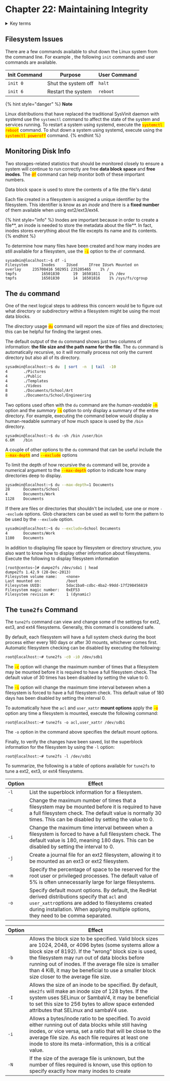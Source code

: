 # Chapter 22: Maintaining Integrity

<details>

<summary>Key terms</summary>

**`df`** Command used to report file system disk space usage.&#x20;

**`du`** Command used to estimate file usage on a disk.&#x20;

**`tune2fs`** Command that allows a system administrator to adjust various tunable filesystem parameters such as mount count and maximum mount counts before a file system check needs completed

</details>

## Filesystem Issues

There are a few commands available to shut down the Linux system from the command line. For example , the following `init` commands and user commands are available.

| Init Command | Purpose             | User Command |
| ------------ | ------------------- | ------------ |
| `init 0`     | Shut the system off | `halt`       |
| `init 6`     | Restart the system  | `reboot`     |

{% hint style="danger" %}
**Note**

Linux distributions that have replaced the traditional SysVinit daemon with systemd use the `systemctl` command to affect the state of the system and services running. To restart a system using systemd, execute the <mark style="color:red;">`systemctl reboot`</mark> command. To shut down a system using systemd, execute using the <mark style="color:red;">`systemctl poweroff`</mark> command.
{% endhint %}

## Monitoring Disk Info

Two storages-related statistics that should be monitored closely to ensure a system will continue to run correctly are free **data block space** and **free inodes**. The <mark style="color:red;">`df`</mark> command can help monitor both of these important numbers.

Data block space is used to store the contents of a file (the file's data)

Each file created in a filesystem is assigned a unique identifier by the filesystem. This identifier is know as an _inode_ and there is a **fixed number** of them available when using ext2/ext3/ext4.

{% hint style="info" %}
Inodes are important because in order to create a file**, an inode is needed to store the metadata about the file**. In fact, inodes stores everything about the file excepts its name and its contents.
{% endhint %}

To determine how many files have been created and how many inodes are still available for a filesystem, use the <mark style="color:red;">`-i`</mark> option to the `df` command.

```
sysadmin@localhost:~$ df -i
Filesystem    	Inodes     IUsed     IFree IUse% Mounted on
overlay    	235708416 502951 235205465    1% /
tmpfs       	16501830      19  16501811    1% /dev
tmpfs       	16501830      14  16501816    1% /sys/fs/cgroup
```

## The `du` command

One of the next logical steps to address this concern would be to figure out what directory or subdirectory within a filesystem might be using the most data blocks.

The _directory_ usage <mark style="color:red;">`du`</mark> command will report the size of files and directories; this can be helpful for finding the largest ones.

The default output of the `du` command shows just two columns of information: **the file size and the path name for the file**. The `du` command is automatically recursive, so it will normally process not only the current directory but also all of its directory.

```bash
sysadmin@localhost:~$ du  | sort  -n  | tail  -10
4   	./Pictures
4   	./Public
4   	./Templates
4   	./Videos
8   	./Documents/School/Art
8   	./Documents/School/Engineering
```

Two options used often with the `du` command are the _human-readable_ <mark style="color:red;">`-h`</mark> option and the _summary_ <mark style="color:red;">`-s`</mark> option to only display a summary of the entire directory. For example, executing the command below would display a human-readable summary of how much space is used by the `/bin` directory.

```
sysadmin@localhost:~$ du -sh /bin /user/bin
6.6M	/bin
```

A couple of other options to the `du` command that can be useful include the <mark style="color:red;">`--max-depth`</mark> and  <mark style="color:red;">`--exclude`</mark> options

To limit the depth of how recursive the `du` command will be, provide a numerical argument to the <mark style="color:red;">`--max-depth`</mark> option to indicate how many directories deep to display.

```bash
sysadmin@localhost:~$ du --max-depth=1 Documents
28      Documents/School
4       Documents/Work
1128    Documents
```

If there are files or directories that shouldn't be included, use one or more `--exclude` options. Glob characters can be used as well to form the pattern to be used by the `--exclude` option.

```bash
sysadmin@localhost:~$ du --exclude=School Documents
4       Documents/Work
1100    Documents
```

In addition to displaying file space by filesystem or directory structure, you also want to know how to display other information about filesystems. Execute the following to display filesystem information

```
[root@centos~]# dumpe2fs /dev/sda1 | head
dumpe2fs 1.42.9 (28-Dec-2013)
Filesystem volume name:    <none>
Last mounted on:           /boot
Filesystem UUID:           5dac1ba0-cdbc-4ba2-99dd-17f298456819
Filesystem magic number:   0xEF53
Filesystem revision #:     1 (dynamic)
```

## The `tune2fs` Command

The `tune2fs` command can view and change some of the settings for ext2, ext3, and ext4 filesystems. Generally, this command is considered safe.&#x20;

By default, each filesystem will have a full system check during the boot process either every 180 days or after 30 mounts, whichever comes first. Automatic filesystem checking can be disabled by executing the following:

```bash
root@localhost:~# tune2fs -c0 -i0 /dev/sdb1
```

The <mark style="color:red;">`-c`</mark> option will change the maximum number of times that a filesystem may be mounted before it is required to have a full filesystem check. The default value of 30 times has been disabled by setting the value to 0.

The <mark style="color:red;">`-i`</mark> option will change the maximum time interval between when a filesystem is forced to have a full filesystem check. This default value of 180 days has been disabled by setting the interval 0.

To automatically have the `acl` and `user_xattr` **mount options** apply the <mark style="color:red;">`-o`</mark> option any time a filesystem is mounted, execute the following command:

```
root@localhost:~# tune2fs -o acl,user_xattr /dev/sdb1
```

The `-o` option in the command above specifies the default mount options.

Finally, to verify the changes have been saved, list the superblock information for the filesystem by using the `-l` option:

```
root@localhost:~# tune2fs -l /dev/sdb1
```

To summarize, the following is a table of options available for `tune2fs` to tune a ext2, ext3, or ext4 filesystems.

| Option | Effect                                                                                                                                                                                                                                        |
| ------ | --------------------------------------------------------------------------------------------------------------------------------------------------------------------------------------------------------------------------------------------- |
| `-l`   | List the superblock information for a filesystem.                                                                                                                                                                                             |
| `-c`   | Change the maximum number of times that a filesystem may be mounted before it is required to have a full filesystem check. The default value is normally 30 times. This can be disabled by setting the value to 0.                            |
| `-i`   | Change the maximum time interval between when a filesystem is forced to have a full filesystem check. The default value is 180, meaning 180 days. This can be disabled by setting the interval to 0.                                          |
| `-j`   | Create a journal file for an ext2 filesystem, allowing it to be mounted as an ext3 or ext2 filesystem.                                                                                                                                        |
| `-m`   | Specify the percentage of space to be reserved for the root user or privileged processes. The default value of 5% is often unnecessarily large for large filesystems.                                                                         |
| `-o`   | Specify default mount options. By default, the RedHat derived distributions specify that `acl` and `user_xattr`options are added to filesystems created during installation. When applying multiple options, they need to be comma separated. |

| Option | Effect                                                                                                                                                                                                                                                                                                                                                                         |
| ------ | ------------------------------------------------------------------------------------------------------------------------------------------------------------------------------------------------------------------------------------------------------------------------------------------------------------------------------------------------------------------------------ |
| `-b`   | Allows the block size to be specified. Valid block sizes are 1024, 2048, or 4096 bytes (some systems allow a block size of 8192). If the "wrong" block size is used, the filesystem may run out of data blocks before running out of inodes. If the average file size is smaller than 4 KiB, it may be beneficial to use a smaller block size closer to the average file size. |
| `-I`   | Allows the size of an inode to be specified. By default, `mke2fs` will make an inode size of 128 bytes. If the system uses SELinux or SambaV4, it may be beneficial to set this size to 256 bytes to allow space extended attributes that SELinux and sambaV4 use.                                                                                                             |
| `-i`   | Allows a bytes/inode ratio to be specified. To avoid either running out of data blocks while still having inodes, or vice versa, set a ratio that will be close to the average file size. As each file requires at least one inode to store its meta-information, this is a critical value.                                                                                    |
| `-N`   | If the size of the average file is unknown, but the number of files required is known, use this option to specify exactly how many inodes to create                                                                                                                                                                                                                            |
